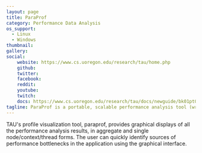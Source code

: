 ```yaml
---
layout: page
title: ParaProf
category: Performance Data Analysis
os_support:
  - Linux
  - Windows
thumbnail:
gallery:
social:
    website: https://www.cs.uoregon.edu/research/tau/home.php
    github: 
    twitter:
    facebook:
    reddit: 
    youtube: 
    twitch: 
    docs: https://www.cs.uoregon.edu/research/tau/docs/newguide/bk01pt02.html
tagline: ParaProf is a portable, scalable performance analysis tool (written in Java) included with the TAU distribution.
---
```

TAU's profile visualization tool, paraprof, provides graphical displays of all the performance analysis results, in aggregate and single node/context/thread forms. The user can quickly identify sources of performance bottlenecks in the application using the graphical interface.
